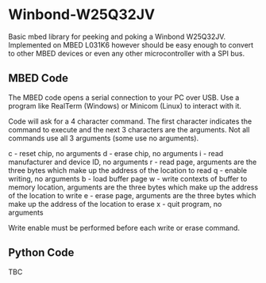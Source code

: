 # Winbond-W25Q32JV
Basic mbed library for peeking and poking a Winbond W25Q32JV. Implemented on MBED L031K6 however should be easy enough to convert to other MBED devices or even any other microcontroller with a SPI bus.

## MBED Code
The MBED code opens a serial connection to your PC over USB. Use a program like RealTerm (Windows) or Minicom (Linux) to interact with it.

Code will ask for a 4 character command. The first character indicates the command to execute and the next 3 characters are the arguments. Not all commands use all 3 arguments  (some use no arguments).

c - reset chip, no arguments
d - erase chip, no arguments
i - read manufacturer and device ID, no arguments
r - read page, arguments are the three bytes which make up the address of the location to read
q - enable writing, no arguments
b - load buffer page
w - write contexts of buffer to memory location, arguments are the three bytes which make up the address of the location to write
e - erase page, arguments are the three bytes which make up the address of the location to erase
x - quit program, no arguments

Write enable must be performed before each write or erase command.

## Python Code
TBC
